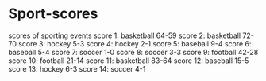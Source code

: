 # Sport-scores
scores of sporting events
score 1: basketball 64-59
score 2: basketball 72-70
score 3: hockey 5-3
score 4: hockey 2-1
score 5: baseball 9-4
score 6: baseball 5-4
score 7: soccer 1-0
score 8: soccer 3-3
score 9: football 42-28
score 10: football 21-14
score 11: basketball 83-64
score 12: baseball 15-5
score 13: hockey 6-3
score 14: soccer 4-1
